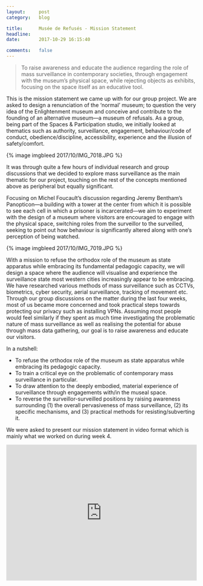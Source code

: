 ```yaml
---
layout:     post
category:   blog

title:      Musée de Refusés - Mission Statement
headline:   
date:       2017-10-29 16:15:40

comments:   false
---
```

> To raise awareness and educate the audience regarding the role of mass surveillance in contemporary societies, through engagement with the museum’s physical space, while rejecting objects as exhibits, focusing on the space itself as an educative tool.

This is the mission statement we came up with for our group project. We are asked to design a renunciation of the ‘normal’ museum; to question the very idea of the Enlightenment museum and conceive and contribute to the founding of an alternative museum—a museum of refusals. As a group, being part of the Spaces & Participation studio, we initially looked at thematics such as authority, surveillance, engagement, behaviour/code of conduct, obedience/discipline, accessibility, experience and the illusion of safety/comfort.

{% image imgbleed 2017/10/IMG_7018.JPG %}

It was through quite a few hours of individual research and group discussions that we decided to explore mass surveillance as the main thematic for our project, touching on the rest of the concepts mentioned above as peripheral but equally significant.

Focusing on Michel Foucault’s discussion regarding Jeremy Bentham’s Panopticon—a building with a tower at the center from which it is possible to see each cell in which a prisoner is incarcerated—we aim to experiment with the design of a museum where visitors are encouraged to engage with the physical space, switching roles from the surveillor to the surveilled, seeking to point out how behaviour is significantly altered along with one’s perception of being watched.

{% image imgbleed 2017/10/IMG_7019.JPG %}

With a mission to refuse the orthodox role of the museum as state apparatus while embracing its fundamental pedagogic capacity, we will design a space where the audience will visualise and experience the surveillance state most western cities increasingly appear to be embracing. We have researched various methods of mass surveillance such as CCTVs, biometrics, cyber security, aerial surveillance, tracking of movement etc. Through our group discussions on the matter during the last four weeks, most of us became more concerned and took practical steps towards protecting our privacy such as installing VPNs. Assuming most people would feel similarly if they spent as much time investigating the problematic nature of mass surveillance as well as realising the potential for abuse through mass data gathering, our goal is to raise awareness and educate our visitors.

In a nutshell:

- To refuse the orthodox role of the museum as state apparatus while embracing its pedagogic capacity.
- To train a critical eye on the problematic of contemporary mass surveillance in particular.
- To draw attention to the deeply embodied, material experience of surveillance through engagements with/in the museal space.
- To reverse the surveillor-surveilled positions by raising awareness surrounding (1) the overall pervasiveness of mass surveillance, (2) its specific mechanisms, and (3) practical methods for resisting/subverting it.

We were asked to present our mission statement in video format which is mainly what we worked on during week 4.

<iframe src="https://player.vimeo.com/video/240403865" width="100%" height="360" frameborder="0" webkitallowfullscreen mozallowfullscreen allowfullscreen></iframe>
